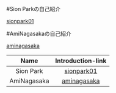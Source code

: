 #Sion Parkの自己紹介

[sionpark01](https://github.com/AmiNagasaka/hello-world/blob/main/intro2.md)

#AmiNagasakaの自己紹介

[aminagasaka](https://github.com/AmiNagasaka/hello-world/blob/main/intro.md)

| Name | Introduction-link |
|:---:|:---:|
|Sion Park|[sionpark01](https://github.com/AmiNagasaka/hello-world/blob/main/intro2.md)|
|AmiNagasaka|[aminagasaka](https://github.com/AmiNagasaka/hello-world/blob/main/intro.md)|
